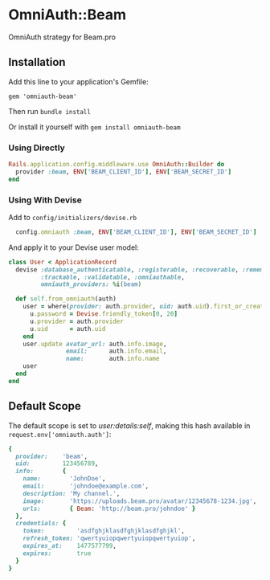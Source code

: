 # OmniAuth::Beam
OmniAuth strategy for Beam.pro

## Installation
Add this line to your application's Gemfile:

    gem 'omniauth-beam'

Then run `bundle install`

Or install it yourself with `gem install omniauth-beam`

### Using Directly
```ruby
Rails.application.config.middleware.use OmniAuth::Builder do
  provider :beam, ENV['BEAM_CLIENT_ID'], ENV['BEAM_SECRET_ID']
end
```

### Using With Devise
Add to `config/initializers/devise.rb`
```ruby
  config.omniauth :beam, ENV['BEAM_CLIENT_ID'], ENV['BEAM_SECRET_ID']
```

And apply it to your Devise user model:
```ruby
class User < ApplicationRecord
  devise :database_authenticatable, :registerable, :recoverable, :rememberable,
         :trackable, :validatable, :omniauthable,
         omniauth_providers: %i(beam)

  def self.from_omniauth(auth)
    user = where(provider: auth.provider, uid: auth.uid).first_or_create do |u|
      u.password = Devise.friendly_token[0, 20]
      u.provider = auth.provider
      u.uid      = auth.uid
    end
    user.update avatar_url: auth.info.image,
                email:      auth.info.email,
                name:       auth.info.name
    user
  end
end
```

## Default Scope

The default scope is set to _user:details:self_, making this hash available in `request.env['omniauth.auth']`:
```ruby
{
  provider:    'beam',
  uid:         123456789,
  info:        {
    name:        'JohnDoe',
    email:       'johndoe@example.com',
    description: 'My channel.',
    image:       'https://uploads.beam.pro/avatar/12345678-1234.jpg',
    urls:        { Beam: 'http://beam.pro/johndoe' }
  },
  credentials: {
    token:         'asdfghjklasdfghjklasdfghjkl',
    refresh_token: 'qwertyuiopqwertyuiopqwertyuiop',
    expires_at:    1477577799,
    expires:       true
  }
}
```
